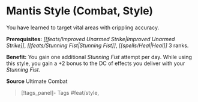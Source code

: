 ﻿---
cssclass: [feats]

---
# Mantis Style (Combat, Style)

You have learned to target vital areas with crippling accuracy.

**Prerequisites:** _[[feats/Improved Unarmed Strike|Improved Unarmed Strike]]_, _[[feats/Stunning Fist|Stunning Fist]]_, _[[spells/Heal|Heal]]_ 3 ranks.

**Benefit:** You gain one additional _Stunning Fist_ attempt per day. While using this style, you gain a +2 bonus to the DC of effects you deliver with your _Stunning Fist_.

**Source** Ultimate Combat
>[!tags_panel]- Tags
> #feat/style, 